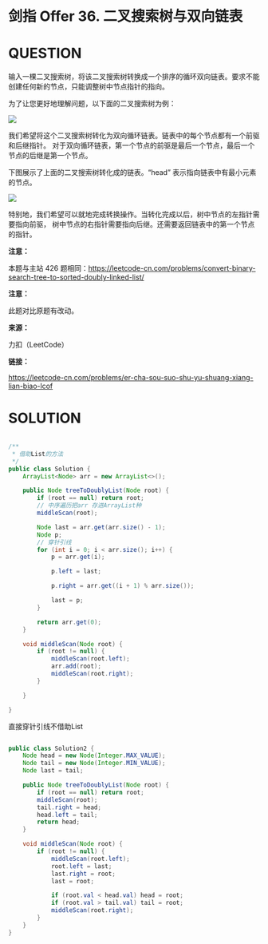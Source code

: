# 剑指 Offer 36. 二叉搜索树与双向链表

# QUESTION

输入一棵二叉搜索树，将该二叉搜索树转换成一个排序的循环双向链表。要求不能创建任何新的节点，只能调整树中节点指针的指向。



为了让您更好地理解问题，以下面的二叉搜索树为例：

![](https://assets.leetcode.com/uploads/2018/10/12/bstdlloriginalbst.png)

我们希望将这个二叉搜索树转化为双向循环链表。链表中的每个节点都有一个前驱和后继指针。
对于双向循环链表，第一个节点的前驱是最后一个节点，最后一个节点的后继是第一个节点。

下图展示了上面的二叉搜索树转化成的链表。“head” 表示指向链表中有最小元素的节点。

![](https://assets.leetcode.com/uploads/2018/10/12/bstdllreturndll.png)

特别地，我们希望可以就地完成转换操作。当转化完成以后，树中节点的左指针需要指向前驱，
树中节点的右指针需要指向后继。还需要返回链表中的第一个节点的指针。


**注意：**

本题与主站 426 题相同：https://leetcode-cn.com/problems/convert-binary-search-tree-to-sorted-doubly-linked-list/

**注意：**

此题对比原题有改动。

**来源：** 

力扣（LeetCode）

**链接：** 

https://leetcode-cn.com/problems/er-cha-sou-suo-shu-yu-shuang-xiang-lian-biao-lcof



# SOLUTION

```java

/**
 * 借助List的方法
 */
public class Solution {
    ArrayList<Node> arr = new ArrayList<>();

    public Node treeToDoublyList(Node root) {
        if (root == null) return root;
        // 中序遍历把arr 存进ArrayList种
        middleScan(root);

        Node last = arr.get(arr.size() - 1);
        Node p;
        // 穿针引线
        for (int i = 0; i < arr.size(); i++) {
            p = arr.get(i);

            p.left = last;

            p.right = arr.get((i + 1) % arr.size());

            last = p;
        }

        return arr.get(0);
    }

    void middleScan(Node root) {
        if (root != null) {
            middleScan(root.left);
            arr.add(root);
            middleScan(root.right);
        }

    }

}

```

直接穿针引线不借助List

```java

public class Solution2 {
    Node head = new Node(Integer.MAX_VALUE);
    Node tail = new Node(Integer.MIN_VALUE);
    Node last = tail;

    public Node treeToDoublyList(Node root) {
        if (root == null) return root;
        middleScan(root);
        tail.right = head;
        head.left = tail;
        return head;
    }

    void middleScan(Node root) {
        if (root != null) {
            middleScan(root.left);
            root.left = last;
            last.right = root;
            last = root;

            if (root.val < head.val) head = root;
            if (root.val > tail.val) tail = root;
            middleScan(root.right);
        }
    }
}

```